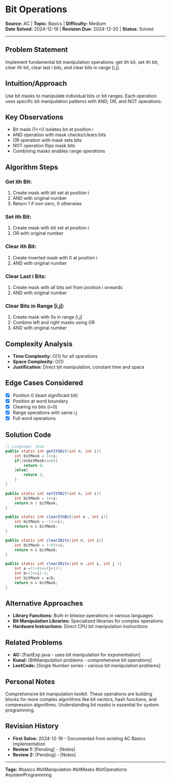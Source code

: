# Bit Operations

**Source:** AC | **Topic:** Basics | **Difficulty:** Medium  
**Date Solved:** 2024-12-19 | **Revision Due:** 2024-12-20 | **Status:** Solved

---

## Problem Statement
Implement fundamental bit manipulation operations: get ith bit, set ith bit, clear ith bit, clear last i bits, and clear bits in range [i,j].

## Intuition/Approach
Use bit masks to manipulate individual bits or bit ranges. Each operation uses specific bit manipulation patterns with AND, OR, and NOT operations.

## Key Observations
- Bit mask (1<<i) isolates bit at position i
- AND operation with mask checks/clears bits
- OR operation with mask sets bits
- NOT operation flips mask bits
- Combining masks enables range operations

## Algorithm Steps

### Get ith Bit:
1. Create mask with bit set at position i
2. AND with original number
3. Return 1 if non-zero, 0 otherwise

### Set ith Bit:
1. Create mask with bit set at position i
2. OR with original number

### Clear ith Bit:
1. Create inverted mask with 0 at position i
2. AND with original number

### Clear Last i Bits:
1. Create mask with all bits set from position i onwards
2. AND with original number

### Clear Bits in Range [i,j]:
1. Create mask with 0s in range [i,j]
2. Combine left and right masks using OR
3. AND with original number

## Complexity Analysis
- **Time Complexity:** O(1) for all operations
- **Space Complexity:** O(1)
- **Justification:** Direct bit manipulation, constant time and space

## Edge Cases Considered
- [x] Position 0 (least significant bit)
- [x] Position at word boundary
- [x] Clearing no bits (i=0)
- [x] Range operations with same i,j
- [x] Full word operations

## Solution Code

```java
// Language: Java
public static int getIthBit(int n, int i){
    int bitMask = 1<<i;
    if((n&bitMask)==0){
        return 0;
    }else{
        return 1;
    }
}

public static int setIthBit(int n, int i){
    int bitMask = 1<<i;
    return n | bitMask;
}

public static int clearIthBit(int n , int i){
    int bitMask = ~(1<<i);
    return n & bitMask;
}

public static int clearIBits(int n, int i){
    int bitMask = (~0)<<i;
    return n & bitMask;
}

public static int clearIBits(int n ,int i, int j ){
    int a =((~0)<<(j+1));
    int b=(1<<i)-1;
    int bitMask = a|b;
    return n & bitMask;
}
```

## Alternative Approaches
- **Library Functions:** Built-in bitwise operations in various languages
- **Bit Manipulation Libraries:** Specialized libraries for complex operations
- **Hardware Instructions:** Direct CPU bit manipulation instructions

## Related Problems
- **AC:** [FastExp.java - uses bit manipulation for exponentiation]
- **Kunal:** [BitManipulation problems - comprehensive bit operations]
- **LeetCode:** [Single Number series - various bit manipulation problems]

## Personal Notes
Comprehensive bit manipulation toolkit. These operations are building blocks for more complex algorithms like bit vectors, hash functions, and compression algorithms. Understanding bit masks is essential for system programming.

## Revision History
- **First Solve:** 2024-12-19 - Documented from existing AC Basics implementation
- **Review 1:** [Pending] - [Notes]
- **Review 2:** [Pending] - [Notes]

---
**Tags:** #basics #bitManipulation #bitMasks #bitOperations #systemProgramming 